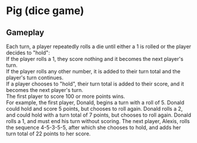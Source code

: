 
# Pig (dice game)

## Gameplay

Each turn, a player repeatedly rolls a die until either a 1 is rolled or the player decides to "hold":
<br>
If the player rolls a 1, they score nothing and it becomes the next player's turn.<br>
If the player rolls any other number, it is added to their turn total and the player's turn continues.<br>
If a player chooses to "hold", their turn total is added to their score, and it becomes the next player's turn.<br>
The first player to score 100 or more points wins.
<br>
For example, the first player, Donald, begins a turn with a roll of 5. Donald could hold and score 5 points, but chooses to roll again. Donald rolls a 2, and could hold with a turn total of 7 points, but chooses to roll again. Donald rolls a 1, and must end his turn without scoring. The next player, Alexis, rolls the sequence 4-5-3-5-5, after which she chooses to hold, and adds her turn total of 22 points to her score.